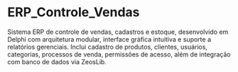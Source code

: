 # ERP_Controle_Vendas
Sistema ERP de controle de vendas, cadastros e estoque, desenvolvido em Delphi com arquitetura modular, interface gráfica intuitiva e suporte a relatórios gerenciais. Inclui cadastro de produtos, clientes, usuários, categorias, processos de venda, permissões de acesso, além de integração com banco de dados via ZeosLib.

